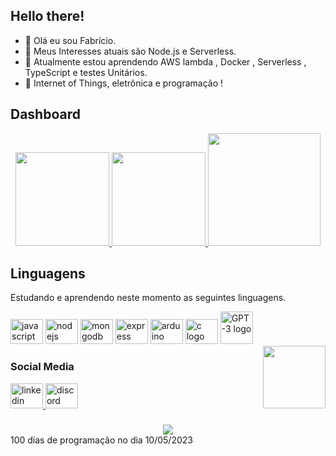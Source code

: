 ## Hello there!
- 👋 Olá eu sou Fabrício.
- 👀 Meus Interesses atuais são Node.js e Serverless.
- 🌱 Atualmente estou aprendendo AWS lambda , Docker , Serverless , TypeScript e testes Unitários. 
- 💞️ Internet of Things, eletrônica e programação !


## Dashboard

<div align="center">
  <a href="https://github.com/FabriNeves">
   <! -- github stats -->
    <img height="150em" src="https://github-readme-stats-sigma-five.vercel.app/api?username=FabriNeves&count_private=true&include_all_commits=true&show_icons=true&&title_color=FF731D&text_color=bcbdb9&bg_color=22272e&cache_seconds=1800&locale=pt-br&hide_border=false&show_owner=true">
           <! -- language use -->
    <img height="150em" src="https://github-readme-stats-sigma-five.vercel.app/api/top-langs/?username=FabriNeves&theme=ayu-mirage&hide_border=false&&layout=compact&title_color=FF731D&text_color=bcbdb9&bg_color=22272e&cache_seconds=1800&locale=pt-br">    
           <! -- streak -->
    <img height="180em" src="https://github-readme-streak-stats.herokuapp.com?user=FabriNeves&theme=darcula&background=22272E&hide_border=false&border_radius=4.6&locale=pt-br&date_format=j%20M%5B%20Y%5D&stroke=FF731D&ring=C65917&fire=FF731D&currStreakNum=FFFFFF&sideNums=FFFFFF&currStreakLabel=FF731D&sideLabels=FF731D&dates=5F9DF7">
    
  </a>
</div>


## Linguagens  
Estudando e aprendendo neste momento as seguintes linguagens.

<div align="left" style="display: inline_block">
  <img src="https://cdn.jsdelivr.net/gh/devicons/devicon/icons/javascript/javascript-original.svg" height="40" width="52" alt="javascript logo"  />
  <img src="https://cdn.jsdelivr.net/gh/devicons/devicon/icons/nodejs/nodejs-original.svg" height="40" width="52" alt="nodejs logo"  />
  <img src="https://cdn.jsdelivr.net/gh/devicons/devicon/icons/mongodb/mongodb-original.svg" height="40" width="52" alt="mongodb logo"  />
  <img src="https://cdn.jsdelivr.net/gh/devicons/devicon/icons/express/express-original.svg" height="40" width="52" alt="express logo"  />
  <img src="https://cdn.jsdelivr.net/gh/devicons/devicon/icons/arduino/arduino-original.svg" height="40" width="52" alt="arduino logo"  />
  <img src="https://cdn.jsdelivr.net/gh/devicons/devicon/icons/c/c-original.svg" height="40" width="52" alt="c logo"  />
  <img src="https://upload.wikimedia.org/wikipedia/commons/0/04/ChatGPT_logo.svg" height="52" width="52" alt="GPT-3 logo"  />
</div>
 <img align="right"  height="100" src="https://media.tenor.com/IZiZiq-FqmIAAAAC/full-throttle.gif"  />

### Social Media

<div align="left">
  <a href="https://www.linkedin.com/" target="_blank">
    <img src="https://raw.githubusercontent.com/maurodesouza/profile-readme-generator/master/src/assets/icons/social/linkedin/default.svg" width="52" height="40" alt="linkedin logo"  />
  </a>
  <a href="Fabrício Neves#9268" target="_blank">
    <img src="https://raw.githubusercontent.com/maurodesouza/profile-readme-generator/master/src/assets/icons/social/discord/default.svg" width="52" height="40" alt="discord logo"  />
  </a>
</div>

###

<div align="center">
  <img src="https://profile-counter.glitch.me/FabriNeves/count.svg?"  />
</div>
<div> 100 dias de programação no dia 10/05/2023</div>
<!---
FaSn0w/FaSn0w is a ✨ special ✨ repository because its `README.md` (this file) appears on your GitHub profile.
You can click the Preview link to take a look at your changes.
--->
